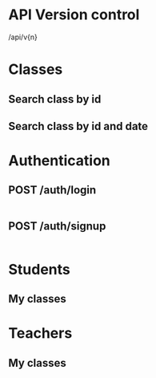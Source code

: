 # API Version control
/api/v{n}

# Classes

## Search class by id

## Search class by id and date


# Authentication

## POST /auth/login
```bash

```
## POST /auth/signup
```bash

```

# Students
## My classes



# Teachers
## My classes

